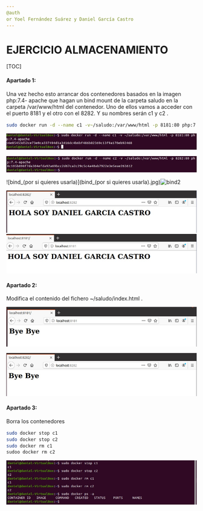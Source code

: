 ```yaml
---
@auth
or Yoel Fernández Suárez y Daniel García Castro
---
```


# 			EJERCICIO ALMACENAMIENTO

[TOC]



#### Apartado 1:

Una vez hecho esto arrancar dos contenedores basados en la imagen php:7.4- apache que hagan un bind mount de la carpeta saludo en la carpeta /var/www/html del contenedor. Uno de ellos vamos a acceder con el puerto 8181 y el otro con el 8282. Y su nombres serán c1 y c2 .

```bash
sudo docker run -d --name c1 -v~/saludo:/var/www/html -p 8181:80 php:7.4-apache
```

![bind1](bind1.jpg)

![bind2](bind2.jpg)

![bind_(por si quieres usarla)](bind_(por si quieres usarla).jpg)![bind2](C:\Users\yoelf\Downloads\bind2.jpg)



![bind4](bind4.jpg)![bind3](bind3.jpg)

#### Apartado 2:

Modifica el contenido del fichero ~/saludo/index.html .

![bind5](bind5.jpg)

![bind6](bind6.jpg)

#### Apartado 3:

Borra los contenedores

```bash
sudo docker stop c1
sudo docker stop c2
sudo docker rm c1
sudoo docker rm c2
```

![bind7](bind7.jpg)

